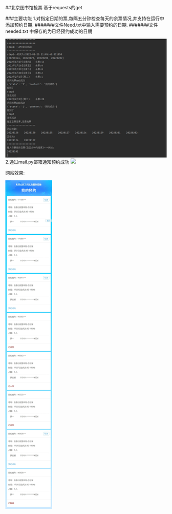 ##北京图书馆抢票 
基于requests的get

###主要功能
1.对指定日期的票,每隔五分钟检查每天的余票情况,并支持在运行中添加预约日期.
#######文件Need.txt中输入需要预约的日期.
#######文件needed.txt 中保存的为已经预约成功的日期

<img src=picture/运行截图.png>
2.通过mail.py邮箱通知预约成功

<img src=picture/邮箱发送.PNG.png>

网站效果:


<img src=picture/预约效果2.jpeg>
